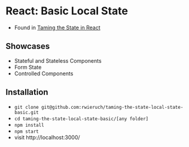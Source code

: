 # React: Basic Local State

* Found in [Taming the State in React](https://roadtoreact.com/course-details?courseId=TAMING_THE_STATE)

## Showcases

* Stateful and Stateless Components
* Form State
* Controlled Components

## Installation

* `git clone git@github.com:rwieruch/taming-the-state-local-state-basic.git`
* `cd taming-the-state-local-state-basic/[any folder]`
* `npm install`
* `npm start`
* visit http://localhost:3000/

